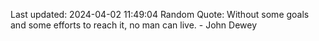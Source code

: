 Last updated: 2024-04-02 11:49:04
Random Quote: Without some goals and some efforts to reach it, no man can live. - John Dewey